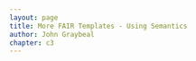 ```yaml
---
layout: page
title: More FAIR Templates - Using Semantics
author: John Graybeal
chapter: c3
---
```

